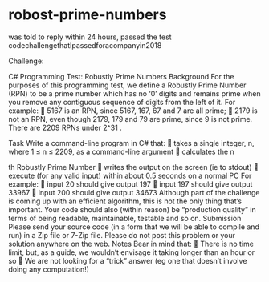# robost-prime-numbers
was told to reply within 24 hours, passed the test
codechallengethatIpassedforacompanyin2018

Challenge:

C# Programming Test: Robustly Prime Numbers
Background
For the purposes of this programming test, we define a Robustly Prime Number (RPN) to be
a prime number which has no ‘0’ digits and remains prime when you remove any contiguous
sequence of digits from the left of it.
For example:
 5167 is an RPN, since 5167, 167, 67 and 7 are all prime;
 2179 is not an RPN, even though 2179, 179 and 79 are prime, since 9 is not prime.
There are 2209 RPNs under 2^31
.

Task
Write a command-line program in C# that:
 takes a single integer, n, where 1 ≤ n ≤ 2209, as a command-line argument
 calculates the n

th Robustly Prime Number
 writes the output on the screen (ie to stdout)
 execute (for any valid input) within about 0.5 seconds on a normal PC
For example:
 input 20 should give output 197
 input 197 should give output 33967
 input 200 should give output 34673
Although part of the challenge is coming up with an efficient algorithm, this is not the only
thing that’s important. Your code should also (within reason) be “production quality” in
terms of being readable, maintainable, testable and so on.
Submission
Please send your source code (in a form that we will be able to compile and run) in a Zip file
or 7-Zip file. Please do not post this problem or your solution anywhere on the web.
Notes
Bear in mind that:
 There is no time limit, but, as a guide, we wouldn’t envisage it taking longer than an
hour or so
 We are not looking for a “trick” answer (eg one that doesn’t involve doing any
computation!)
